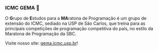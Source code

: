 ### ICMC GEMA 🎈

O **G**rupo de **E**studos para a **MA**ratona de Programação é um grupo de extensão do ICMC, sediado na USP de São Carlos, que treina para as principais competições de programação competitiva do país, no estilo da Maratona de Programação da SBC.

Visite nosso site: [gema.icmc.usp.br](http://gema.icmc.usp.br)!
